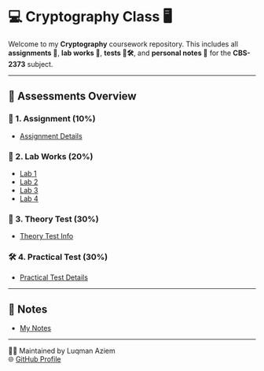 # 💻 Cryptography Class 🖥️

Welcome to my **Cryptography** coursework repository. This includes all **assignments 📄**, **lab works 🧪**, **tests 🧠🛠️**, and **personal notes 📝** for the **CBS-2373** subject.

---

## 📂 Assessments Overview

### 📄 1. Assignment (10%)
- [Assignment Details](https://github.com/L-Azymm/Luqman-Aziem/tree/main/Cryptography%20-%20CBS%202373/Assessments/1.%20Assignment%2010%25)

### 🧪 2. Lab Works (20%)
- [Lab 1](https://github.com/L-Azymm/Luqman-Aziem/tree/main/Cryptography%20-%20CBS%202373/Assessments/2.%20Lab%20Works%2020%25/Lab%201)
- [Lab 2](https://github.com/L-Azymm/Luqman-Aziem/tree/main/Cryptography%20-%20CBS%202373/Assessments/2.%20Lab%20Works%2020%25/Lab%202)
- [Lab 3](https://github.com/L-Azymm/Luqman-Aziem/tree/main/Cryptography%20-%20CBS%202373/Assessments/2.%20Lab%20Works%2020%25/Lab%203)
- [Lab 4](https://github.com/L-Azymm/Luqman-Aziem/tree/main/Cryptography%20-%20CBS%202373/Assessments/2.%20Lab%20Works%2020%25/Lab%204)

### 🧠 3. Theory Test (30%)
- [Theory Test Info](https://github.com/L-Azymm/Luqman-Aziem/tree/main/Cryptography%20-%20CBS%202373/Assessments/3.%20Theory%20Test%2030%25)

### 🛠️ 4. Practical Test (30%)
- [Practical Test Details](https://github.com/L-Azymm/Luqman-Aziem/tree/main/Cryptography%20-%20CBS%202373/Assessments/4.%20Practical%20Test%2030%25)

---

## 📝 Notes
- [My Notes](https://github.com/L-Azymm/Luqman-Aziem/tree/main/Cryptography%20-%20CBS%202373/Notes)

---

🧑‍💻 Maintained by Luqman Aziem  
🌐 [GitHub Profile](https://github.com/L-Azymm)
